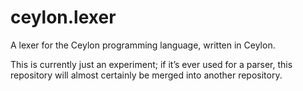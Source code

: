 ceylon.lexer
============

A lexer for the Ceylon programming language, written in Ceylon.

This is currently just an experiment; if it’s ever used for a parser, this repository will almost certainly be merged into another repository.
